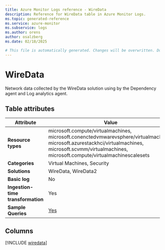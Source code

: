 ```yaml
---
title: Azure Monitor Logs reference - WireData
description: Reference for WireData table in Azure Monitor Logs.
ms.topic: generated-reference
ms.service: azure-monitor
ms.subservice: logs
ms.author: orens
author: osalzberg
ms.date: 02/18/2025

# This file is automatically generated. Changes will be overwritten. Do not change this file directly.
---
```


# WireData

Network data collected by the WireData solution using by the Dependency agent and Log analytics agent.


## Table attributes

|Attribute|Value|
|---|---|
|**Resource types**|microsoft.compute/virtualmachines,<br>microsoft.conenctedvmwarevsphere/virtualmachines,<br>microsoft.azurestackhci/virtualmachines,<br>microsoft.scvmm/virtualmachines,<br>microsoft.compute/virtualmachinescalesets|
|**Categories**|Virtual Machines, Security|
|**Solutions**| WireData, WireData2|
|**Basic log**|No|
|**Ingestion-time transformation**|Yes|
|**Sample Queries**|[Yes](/azure/azure-monitor/reference/queries/wiredata)|



## Columns
  
[!INCLUDE [wiredata](~/reusable-content/ce-skilling/azure/includes/azure-monitor/reference/tables/wiredata-include.md)]
